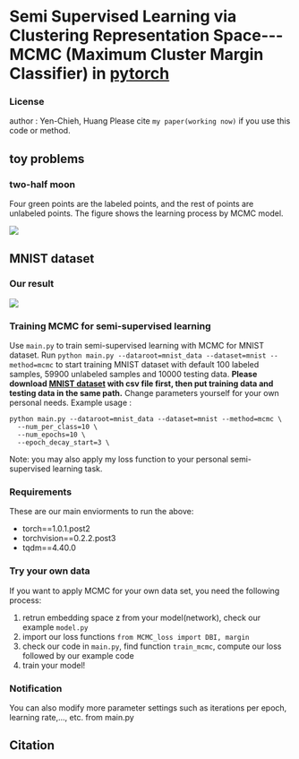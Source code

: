 # Semi Supervised Learning via Clustering Representation Space--- MCMC (Maximum Cluster Margin Classifier) in [pytorch](https://pytorch.org/)
### License
author : Yen-Chieh, Huang
Please cite `my paper(working now)` if you use this code or method.

## toy problems
### two-half moon
Four green points are the labeled points, and the rest of points are unlabeled points.
The figure shows the learning process by MCMC model.

![](https://i.imgur.com/eyDyYKP.gif)


## MNIST dataset
### Our result
![](https://i.imgur.com/b3JdWuJ.png)


### Training MCMC for semi-supervised learning
Use `main.py` to train semi-supervised learning with MCMC for MNIST dataset. Run `python main.py --dataroot=mnist_data --dataset=mnist --method=mcmc` to start training MNIST dataset with default 100 labeled samples, 59900 unlabeled samples and 10000 testing data. **Please download [MNIST dataset](https://www.kaggle.com/oddrationale/mnist-in-csv) with csv file first, then put training data and testing data in the same path.** Change parameters yourself for your own personal needs. Example usage : 
```
python main.py --dataroot=mnist_data --dataset=mnist --method=mcmc \
  --num_per_class=10 \
  --num_epochs=10 \
  --epoch_decay_start=3 \
```
Note: you may also apply my loss function to your personal semi-supervised learning task.

### Requirements
These are our main enviorments to run the above:
* torch==1.0.1.post2
* torchvision==0.2.2.post3
* tqdm==4.40.0

### Try your own data
If you want to apply MCMC for your own data set, you need the following process:
1. retrun embedding space z from your model(network), check our example `model.py`
2. import our loss functions `from MCMC_loss import DBI, margin`
3. check our code in `main.py`, find function `train_mcmc`, compute our loss followed by our example code
4. train your model!

### Notification
You can also modify more parameter settings such as iterations per epoch, learning rate,..., etc. from main.py

## Citation
